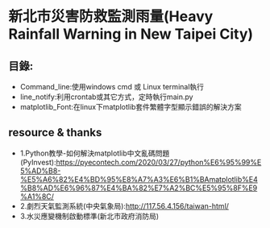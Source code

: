 # 新北市災害防救監測雨量(Heavy Rainfall Warning in New Taipei City)
## 目錄:
* Command_line:使用windows cmd 或 Linux terminal執行
* line_notify:利用crontab或其它方式，定時執行main.py
* matplotlib_Font:在linux下matplotlib套件繁體字型顯示錯誤的解決方案

## resource & thanks
* 1.Python教學-如何解決matplotlib中文亂碼問題(PyInvest):https://pyecontech.com/2020/03/27/python%E6%95%99%E5%AD%B8-%E5%A6%82%E4%BD%95%E8%A7%A3%E6%B1%BAmatplotlib%E4%B8%AD%E6%96%87%E4%BA%82%E7%A2%BC%E5%95%8F%E9%A1%8C/
* 2.劇烈天氣監測系統(中央氣象局):http://117.56.4.156/taiwan-html/
* 3.水災應變機制啟動標準(新北市政府消防局)


